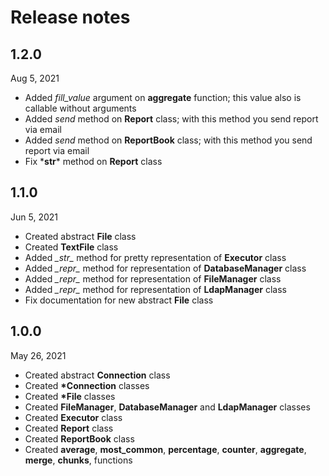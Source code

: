 # Release notes

## 1.2.0
Aug 5, 2021

- Added _fill_value_ argument on **aggregate** function; this value also is callable without arguments
- Added _send_ method on **Report** class; with this method you send report via email
- Added _send_ method on **ReportBook** class; with this method you send report via email
- Fix \*__str__* method on **Report** class

## 1.1.0
Jun 5, 2021

- Created abstract **File** class
- Created **TextFile** class
- Added *\__str__* method for pretty representation of **Executor** class
- Added *\__repr__* method for representation of **DatabaseManager** class
- Added *\__repr__* method for representation of **FileManager** class
- Added *\__repr__* method for representation of **LdapManager** class
- Fix documentation for new abstract **File** class

## 1.0.0
May 26, 2021

- Created abstract **Connection** class
- Created **\*Connection** classes
- Created **\*File** classes
- Created **FileManager**, **DatabaseManager** and **LdapManager** classes
- Created **Executor** class
- Created **Report** class
- Created **ReportBook** class
- Created **average**, **most_common**, **percentage**, **counter**, **aggregate**, **merge**, **chunks**, functions
